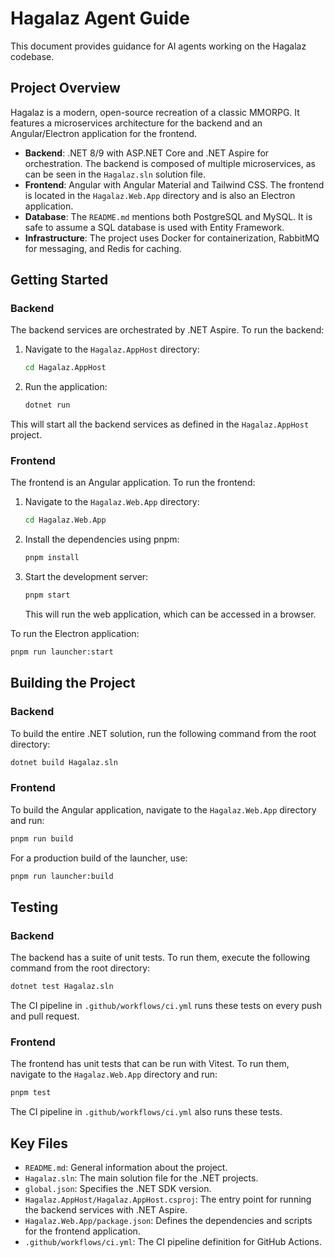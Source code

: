 # Hagalaz Agent Guide

This document provides guidance for AI agents working on the Hagalaz codebase.

## Project Overview

Hagalaz is a modern, open-source recreation of a classic MMORPG. It features a microservices architecture for the backend and an Angular/Electron application for the frontend.

- **Backend**: .NET 8/9 with ASP.NET Core and .NET Aspire for orchestration. The backend is composed of multiple microservices, as can be seen in the `Hagalaz.sln` solution file.
- **Frontend**: Angular with Angular Material and Tailwind CSS. The frontend is located in the `Hagalaz.Web.App` directory and is also an Electron application.
- **Database**: The `README.md` mentions both PostgreSQL and MySQL. It is safe to assume a SQL database is used with Entity Framework.
- **Infrastructure**: The project uses Docker for containerization, RabbitMQ for messaging, and Redis for caching.

## Getting Started

### Backend

The backend services are orchestrated by .NET Aspire. To run the backend:

1.  Navigate to the `Hagalaz.AppHost` directory:
    ```bash
    cd Hagalaz.AppHost
    ```
2.  Run the application:
    ```bash
    dotnet run
    ```

This will start all the backend services as defined in the `Hagalaz.AppHost` project.

### Frontend

The frontend is an Angular application. To run the frontend:

1.  Navigate to the `Hagalaz.Web.App` directory:
    ```bash
    cd Hagalaz.Web.App
    ```
2.  Install the dependencies using pnpm:
    ```bash
    pnpm install
    ```
3.  Start the development server:
    ```bash
    pnpm start
    ```
    This will run the web application, which can be accessed in a browser.

To run the Electron application:
```bash
pnpm run launcher:start
```

## Building the Project

### Backend

To build the entire .NET solution, run the following command from the root directory:

```bash
dotnet build Hagalaz.sln
```

### Frontend

To build the Angular application, navigate to the `Hagalaz.Web.App` directory and run:

```bash
pnpm run build
```

For a production build of the launcher, use:
```bash
pnpm run launcher:build
```

## Testing

### Backend

The backend has a suite of unit tests. To run them, execute the following command from the root directory:

```bash
dotnet test Hagalaz.sln
```

The CI pipeline in `.github/workflows/ci.yml` runs these tests on every push and pull request.

### Frontend

The frontend has unit tests that can be run with Vitest. To run them, navigate to the `Hagalaz.Web.App` directory and run:

```bash
pnpm test
```

The CI pipeline in `.github/workflows/ci.yml` also runs these tests.

## Key Files

- `README.md`: General information about the project.
- `Hagalaz.sln`: The main solution file for the .NET projects.
- `global.json`: Specifies the .NET SDK version.
- `Hagalaz.AppHost/Hagalaz.AppHost.csproj`: The entry point for running the backend services with .NET Aspire.
- `Hagalaz.Web.App/package.json`: Defines the dependencies and scripts for the frontend application.
- `.github/workflows/ci.yml`: The CI pipeline definition for GitHub Actions.
